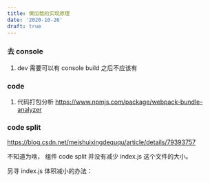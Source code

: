 ```yaml
---
title: 懒加载的实现原理
date: '2020-10-26'
draft: true
---
```


### 去 console

1. dev 需要可以有 console build 之后不应该有

### code

1. 代码打包分析 https://www.npmjs.com/package/webpack-bundle-analyzer

### code split

https://blog.csdn.net/meishuixingdeququ/article/details/79393757

不知道为啥， 组件 code split 并没有减少 index.js 这个文件的大小。

另寻 index.js 体积减小的办法：
